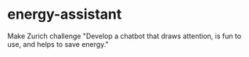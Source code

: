 # energy-assistant
Make Zurich challenge "Develop a chatbot that draws attention, is fun to use, and helps to save energy."
